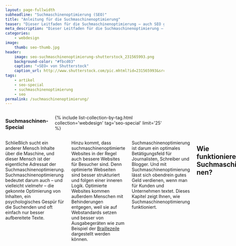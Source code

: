 ```yaml
---
layout: page-fullwidth
subheadline: "Suchmaschinenoptimierung (SEO)"
title: "Anleitung für die Suchmaschinenoptimierung"
teaser: "Dieser Leitfaden für die Suchmaschinenoptimierung – auch SEO genannt – erklärt verständlich wie Sie Ihre Website für Suchmaschinen optimieren. Auch wenn <em>Suchmaschinenoptimierung</em> zuerst kühl und herzlos klingt, so ist Suchmaschinenoptimierung vielmehr die Optimierung Ihrer Inhalte für Besucher. Für die Suchmaschinenoptimierung benötigen Sie Empathie. Das Gefühl für die Suchenden und die Begriffe, die diese in die Suchmaske eingeben. Kombinieren Sie diese Empathie mit technischem Know-How, so sind Ihnen gute Platzierungen auf Suchseiten sicher. Dieser mehrteilige Leitfaden hilft Ihnen dabei."
meta_description: "Dieser Leitfaden für die Suchmaschinenoptimierung – auch SEO genannt – erklärt verständlich wie Sie Ihre Website für Suchmaschinen optimieren."
categories:
    - webdesign
image:
    thumb: seo-thumb.jpg
header:
    image: seo-suchmaschinenoptimierung-shutterstock_231565993.png
    background-color: "#fbcd03"
    caption: "»SEO« von Shutterstock"
    caption_url: http://www.shutterstock.com/pic.mhtml?id=231565993&src=id
tags:
    - artikel
    - seo-special
    - suchmaschinenoptimierung
    - seo
permalink: /suchmaschinenoptimierung/
---
```

<div class="row">
<div class="medium-5 medium-push-7 columns" markdown="1">

<h3 class="m0">Suchmaschinen-Special</h3>

{% include list-collection-by-tag.html collection='webdesign' tag='seo-special' limit='25' %}

</div><!-- /.medium-5.columns -->



<div class="medium-7 medium-pull-5 columns" markdown="1">

Schließlich sucht ein anderer Mensch Inhalte über die Maschine, und dieser Mensch ist der eigentliche Adressat der Suchmaschinenoptimierung. Suchmaschinenoptimierung bedeutet darum auch – und vielleicht vielmehr – die gekonnte Optimierung von Inhalten, ein psychologisches Gespür für die Suchenden und oft einfach nur besser aufbereitete Texte.

Hinzu kommt, dass suchmaschinenoptimierte Websites in der Regel auch bessere Websites für Besucher sind. Denn optimierte Webseiten sind besser strukturiert und folgen einer inneren Logik. Optimierte Websites kommen außerdem Menschen mit Behinderungen entgegen, weil sie auf Webstandards setzen und besser von Ausgabegeräten wie zum Beispiel der [Braillezeile][1] dargestellt werden können. 

Suchmaschinenoptimierung ist darum ein optimales Betätigungsfeld für Journalisten, Schreiber und Blogger. Und mit Suchmaschinenoptimierung lässt sich obendrein gutes Geld verdienen, wenn man für Kunden und Unternehmen textet. Dieses Kapitel zeigt Ihnen, wie Suchmaschinenoptimierung funktioniert. 



## Wie funktionieren Suchma&shy;schi&shy;nen?

**Eine Suchmaschine besteht in der Regel aus drei Komponenten.** Während ein Programmteil Daten sammelt und speichert, analysiert und sortiert ein anderes Programm die Daten in der Datenbank. Die dritte Komponente des Programms ist die Suchmaske. Sie dient als Schnittstelle zwischen Suchendem und Suchmaschine und nimmt die Anfragen entgegen.

Damit eine Suchmaschine funktioniert, benötigt sie Daten. Um die eigene Datenbank mit neuen Inhalten zu befüllen, schickt die Suchmaschine sogenannte Webcrawler, auch Crawler, Spider oder Searchbot genannt, ins Internet. Wie eine Spinne krabbelt der **Webcrawler** bei dieser Operation von einem Link zum nächsten und speichert die gefundenen Dokumente in einer Datenbank ab. Bei den Dokumenten handelt es sich zwar hauptsächlich um Webseiten, aber auch Bilder oder PDF-Dateien und ähnliche Dokumente wie z.B. Powerpoint-Präsentationen speichert das Programm ab.

Große Suchmaschinen schicken oft mehrere Webcrawler auf die Suche. Die Aufgabe der Koordination übernimmt dann der **Scheduler**, das zentrale Verwaltungsorgan im Webcrawler-System. Das Scheduler-Programm organisiert die Pflege der Daten und sorgt für die Vergrößerung der Datenbestände.

Im ersteren Fall schickt der Scheduler den Webcrawler zu alten Webseiten, um zu schauen, ob diese noch vorhanden sind oder eine neue Version vorliegt. Liegt der Fokus der Suchmaschine aber auf der weiteren Erschließung des Internets, schickt der Scheduler den Webcrawler auf weitere Expeditionen in unbekanntes Internet-Terrain, um den Datenbestand zu vergrößern.

Während die Spinne weiter Daten sammelt und in der Datenbank abspeichert, kümmert sich der **Indexer** darum, dass die Daten analysiert und sortiert werden. Grob gesagt, liest das Indexer-Programm eine Webseite und versucht, anhand von Computeralgorithmen herauszufinden, worum es sich bei der Webseite handelt und wie wertvoll die gefundenen Informationen einzustufen sind.

Taucht zum Beispiel das Wort »Relativitätstheorie« häufig im gefundenen Dokument auf, handelt es sich bei der Webseite womöglich um eben genau dieses Thema. In diesem Fall speichert der Indexer das Dokument unter dem Begriff »Relativitätstheorie« im Index ab. Sucht jetzt ein Benutzer nach Webseiten zum Thema »Relativitätstheorie«, liefert der Index die Webseite als Suchergebnis aus.

Beim Suchvorgang erhalten Sie in der Regel nicht nur ein Ergebnis, sondern mehrere Suchergebnisse zum jeweiligen Begriff. Auch hierfür ist der Indexer zuständig, denn er nimmt die Gewichtung der Dokumente vor.

Um die Suchergebnisse zu sortieren, greifen die Suchmaschinen auf eine Logik aus der Wissenschaft zurück, die besagt: Wer in der Wissenschaft häufig zitiert wird, ist wichtig. Für das Internet lautet die Regel umformuliert: **Wer viel verlinkt wird, ist wichtiger als andere.** Wichtigere Webseiten reiht der Indexer weiter oben in den Suchergebnissen ein.

Werden zwei Webseiten zu einem Thema gleich oft zitiert, überprüft der Indexer, wer die Webseiten verlinkt, sprich zitiert. Wenn also ein führender Wissenschaftler einen anderen Wissenschaftler zum Thema »Relativitätstheorie« zitiert, verspricht das mehr Lob als die Anerkennung von zahlreichen noch unbekannten Studenten.

Deswegen ist ein Link von einer hochrangigen Website wie z.B. einer Nachrichtenseite wie Zeit.de, Spiegel.de oder ähnlichen Wikipedia aussagekräftiger als zehn unbekannte Blogs. Als Erste nutzten die Google-Gründer Larry Page und Sergey Brin diese Logik für ihre Suchmaschine. Der Erfolg von Google zeigt, wie intelligent der Ansatz ist.

Hat der Indexer das neue Dokument einsortiert, liegt es eingereiht im Index der Datenbank. Jetzt kommt die Suchmaske der Suchmaschine zum Einsatz. Über diese stellen die Suchenden ihre Suchanfragen an die Datenbank. Die Suchmaske erlaubt dem Suchenden in der Regel drei verschiedene Kommandos: UND, ODER und
NICHT.

Gibt der Suchende in die Suchmaske zwei Begriffe ein, z.B. »Einstein« und »Relativitätstheorie«, versteht die Suchmaschine die Anfrage wie folgt: »Bitte zeige mir alle Dokumente aus deinem Index zum Thema ›Einstein‹ und ›Relativitätstheorie‹ an.

Es funktioniert aber auch die Anfrage: Such mir alles zum Thema »Relativitätstheorie«, aber nichts von »Einstein« heraus. In die Suchmaske tippt man dann in der Regel ein Minuszeichen vor das Wort, beispielsweise: »Relativitätstheorie -Einstein«. Ausführliche Erklärungen zur Recherche bietet unser [Recherche mit Suchmaschinen-Beitrag][2].


[Teil 2: Artikel für Suchmaschinen optimieren ›]({{ site.url }}/artikel-suchmaschinen-schreiben/)
{: .button.radius }



 [1]: http://de.wikipedia.org/wiki/Braillezeile
 [2]: {{ site.url }}/recherche/
 [3]: https://adwords.google.de/KeywordPlanner
 [4]: https://www.google.de/adwords/
 [5]: https://metager.de/klassik/asso/
 [6]: https://moz.com/search-ranking-factors
 [7]: http://www.smashingmagazine.com/2009/11/08/getting-started-with-content-management-systems/
 [8]: #
 [9]: #
 [10]: #

</div><!-- /.medium-7.columns -->
</div><!-- /.row -->
